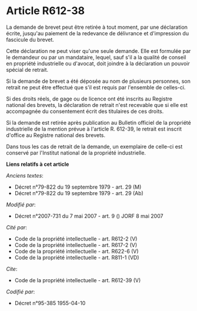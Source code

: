 # Article R612-38

La demande de brevet peut être retirée à tout moment, par une déclaration écrite, jusqu'au paiement de la redevance de
délivrance et d'impression du fascicule du brevet. 

Cette déclaration ne peut viser qu'une seule demande. Elle est formulée par le demandeur ou par un mandataire, lequel, sauf
s'il a la qualité de conseil en propriété industrielle ou d'avocat, doit joindre à la déclaration un pouvoir spécial de
retrait. 

Si la demande de brevet a été déposée au nom de plusieurs personnes, son retrait ne peut être effectué que s'il est requis
par l'ensemble de celles-ci. 

Si des droits réels, de gage ou de licence ont été inscrits au Registre national des brevets, la déclaration de retrait n'est
recevable que si elle est accompagnée du consentement écrit des titulaires de ces droits. 

Si la demande est retirée après publication au Bulletin officiel de la propriété industrielle de la mention prévue à
l'article R. 612-39, le retrait est inscrit d'office au Registre national des brevets. 

Dans tous les cas de retrait de la demande, un exemplaire de celle-ci est conservé par l'Institut national de la propriété
industrielle.

**Liens relatifs à cet article**

_Anciens textes_:

  - Décret n°79-822 du 19 septembre 1979 - art. 29 (M)
  - Décret n°79-822 du 19 septembre 1979 - art. 29 (Ab)

_Modifié par_:

  - Décret n°2007-731 du 7 mai 2007 - art. 9 () JORF 8 mai 2007

_Cité par_:

  - Code de la propriété intellectuelle - art. R612-2 (V)
  - Code de la propriété intellectuelle - art. R617-2 (V)
  - Code de la propriété intellectuelle - art. R622-6 (V)
  - Code de la propriété intellectuelle - art. R811-1 (VD)

_Cite_:

  - Code de la propriété intellectuelle - art. R612-39 (V)

_Codifié par_:

  - Décret n°95-385 1955-04-10
